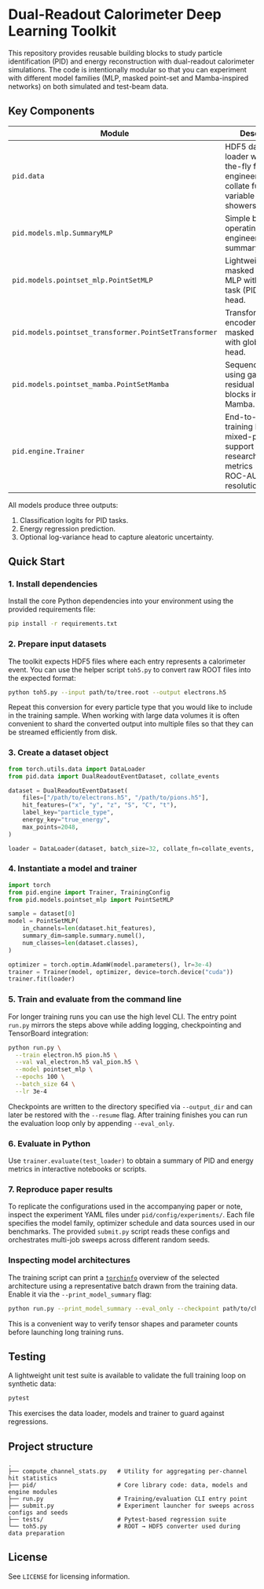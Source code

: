 # Dual-Readout Calorimeter Deep Learning Toolkit

This repository provides reusable building blocks to study particle
identification (PID) and energy reconstruction with dual-readout
calorimeter simulations.  The code is intentionally modular so that you
can experiment with different model families (MLP, masked point-set and
Mamba-inspired networks) on both simulated and test-beam data.

## Key Components

| Module | Description |
| --- | --- |
| `pid.data` | HDF5 dataset loader with on-the-fly feature engineering and collate function for variable-length showers. |
| `pid.models.mlp.SummaryMLP` | Simple baseline operating on engineered S/C summary statistics. |
| `pid.models.pointset_mlp.PointSetMLP` | Lightweight masked point-set MLP with multi-task (PID + energy) head. |
| `pid.models.pointset_transformer.PointSetTransformer` | Transformer encoder for masked point sets with global pooling head. |
| `pid.models.pointset_mamba.PointSetMamba` | Sequence model using gated residual mixing blocks inspired by Mamba. |
| `pid.engine.Trainer` | End-to-end training loop with mixed-precision support and research-grade metrics (accuracy, ROC-AUC, energy resolution/linearity). |

All models produce three outputs:

1. Classification logits for PID tasks.
2. Energy regression prediction.
3. Optional log-variance head to capture aleatoric uncertainty.

## Quick Start

### 1. Install dependencies

Install the core Python dependencies into your environment using the
provided requirements file:

```bash
pip install -r requirements.txt
```

### 2. Prepare input datasets

The toolkit expects HDF5 files where each entry represents a calorimeter
event.  You can use the helper script `toh5.py` to convert raw ROOT files
into the expected format:

```bash
python toh5.py --input path/to/tree.root --output electrons.h5
```

Repeat this conversion for every particle type that you would like to
include in the training sample.  When working with large data volumes it
is often convenient to shard the converted output into multiple files so
that they can be streamed efficiently from disk.

### 3. Create a dataset object

```python
from torch.utils.data import DataLoader
from pid.data import DualReadoutEventDataset, collate_events

dataset = DualReadoutEventDataset(
    files=["/path/to/electrons.h5", "/path/to/pions.h5"],
    hit_features=("x", "y", "z", "S", "C", "t"),
    label_key="particle_type",
    energy_key="true_energy",
    max_points=2048,
)

loader = DataLoader(dataset, batch_size=32, collate_fn=collate_events, shuffle=True)
```

### 4. Instantiate a model and trainer

```python
import torch
from pid.engine import Trainer, TrainingConfig
from pid.models.pointset_mlp import PointSetMLP

sample = dataset[0]
model = PointSetMLP(
    in_channels=len(dataset.hit_features),
    summary_dim=sample.summary.numel(),
    num_classes=len(dataset.classes),
)

optimizer = torch.optim.AdamW(model.parameters(), lr=3e-4)
trainer = Trainer(model, optimizer, device=torch.device("cuda"))
trainer.fit(loader)
```

### 5. Train and evaluate from the command line

For longer training runs you can use the high level CLI.  The entry point
`run.py` mirrors the steps above while adding logging, checkpointing and
TensorBoard integration:

```bash
python run.py \
  --train electron.h5 pion.h5 \
  --val val_electron.h5 val_pion.h5 \
  --model pointset_mlp \
  --epochs 100 \
  --batch_size 64 \
  --lr 3e-4
```

Checkpoints are written to the directory specified via `--output_dir` and
can later be restored with the `--resume` flag.  After training finishes
you can run the evaluation loop only by appending `--eval_only`.

### 6. Evaluate in Python

Use `trainer.evaluate(test_loader)` to obtain a summary of PID and energy
metrics in interactive notebooks or scripts.

### 7. Reproduce paper results

To replicate the configurations used in the accompanying paper or note,
inspect the experiment YAML files under `pid/config/experiments/`.  Each
file specifies the model family, optimizer schedule and data sources used
in our benchmarks.  The provided `submit.py` script reads these configs
and orchestrates multi-job sweeps across different random seeds.

### Inspecting model architectures

The training script can print a [`torchinfo`](https://github.com/tyleryep/torchinfo)
overview of the selected architecture using a representative batch drawn
from the training data. Enable it via the `--print_model_summary` flag:

```bash
python run.py --print_model_summary --eval_only --checkpoint path/to/checkpoint.pt
```

This is a convenient way to verify tensor shapes and parameter counts
before launching long training runs.

## Testing

A lightweight unit test suite is available to validate the full training
loop on synthetic data:

```bash
pytest
```

This exercises the data loader, models and trainer to guard against
regressions.

## Project structure

```
.
├── compute_channel_stats.py   # Utility for aggregating per-channel hit statistics
├── pid/                       # Core library code: data, models and engine modules
├── run.py                     # Training/evaluation CLI entry point
├── submit.py                  # Experiment launcher for sweeps across configs and seeds
├── tests/                     # Pytest-based regression suite
└── toh5.py                    # ROOT → HDF5 converter used during data preparation
```

## License

See `LICENSE` for licensing information.
